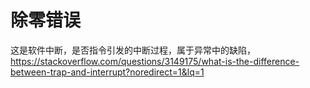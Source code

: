 # 除零错误
这是软件中断，是否指令引发的中断过程，属于异常中的缺陷，
https://stackoverflow.com/questions/3149175/what-is-the-difference-between-trap-and-interrupt?noredirect=1&lq=1